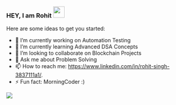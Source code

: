 ### HEY, I am Rohit  <img src = "https://github.com/TheDudeThatCode/TheDudeThatCode/blob/db8f1cbd38ac0ae2a08f36f961096dbd59a02393/Assets/Hi.gif" width ="30px">

<!-- **rohitya8856/rohitya8856** is a ✨ _special_ ✨ repository because its `README.md` (this file) appears on your GitHub profile. -->

Here are some ideas to get you started:

- 🔭 I’m currently working on Automation Testing
- 🌱 I’m currently learning Advanced DSA Concepts 
- 👯 I’m looking to collaborate on Blockchain Projects
- 💬 Ask me about Problem Solving
- 📫 How to reach me: https://www.linkedin.com/in/rohit-singh-3837111a1/.
- ⚡ Fun fact: MorningCoder :)



![](https://komarev.com/ghpvc/?username=your-rohitya8856&style=flat-square)

